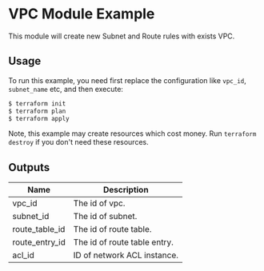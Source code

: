 # VPC Module Example

This module will create new Subnet and Route rules with exists VPC.

## Usage

To run this example, you need first replace the configuration like `vpc_id`, `subnet_name` etc, and then execute:

```bash
$ terraform init
$ terraform plan
$ terraform apply
```

Note, this example may create resources which cost money. Run `terraform destroy` if you don't need these resources.

## Outputs

| Name | Description |
|------|-------------|
| vpc_id | The id of vpc. |
| subnet_id | The id of subnet. |
| route_table_id | The id of route table. |
| route_entry_id | The id of route table entry. |
| acl_id | ID of network ACL instance. |
